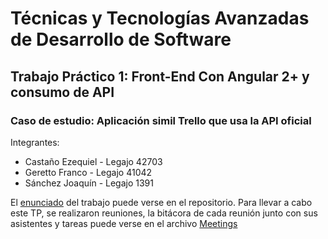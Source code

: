 # Técnicas y Tecnologías Avanzadas de Desarrollo de Software

## Trabajo Práctico 1: Front-End Con Angular 2+ y consumo de API

### Caso de estudio: Aplicación simil Trello que usa la API oficial

Integrantes:

- Castaño Ezequiel - Legajo 42703
- Geretto Franco - Legajo 41042
- Sánchez Joaquín - Legajo 1391

El [enunciado](Enunciado.md) del trabajo puede verse en el repositorio. Para llevar a cabo este TP, se realizaron reuniones, la bitácora de cada reunión junto con sus asistentes y tareas puede verse en el archivo [Meetings](Meetings.md)